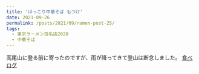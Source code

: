 ```yaml
---
title: 'ほっこり中華そば もつけ'
date: 2021-09-26
permalink: /posts/2021/09/ramen-post-25/
tags:
  - 東京ラーメン百名店2020
  - 中華そば
---
```


高尾山に登る前に寄ったのですが、雨が降ってきて登山は断念しました。
[食べログ](https://tabelog.com/tokyo/A1329/A132904/13192847/)
